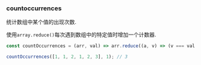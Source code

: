 ### countoccurrences

统计数组中某个值的出现次数. 

使用`array.reduce()`每次遇到数组中的特定值时增加一个计数器. 

```js
const countOccurrences = (arr, val) => arr.reduce((a, v) => (v === val ? a + 1 : a + 0), 0);
```

```js
countOccurrences([1, 1, 2, 1, 2, 3], 1); // 3
```